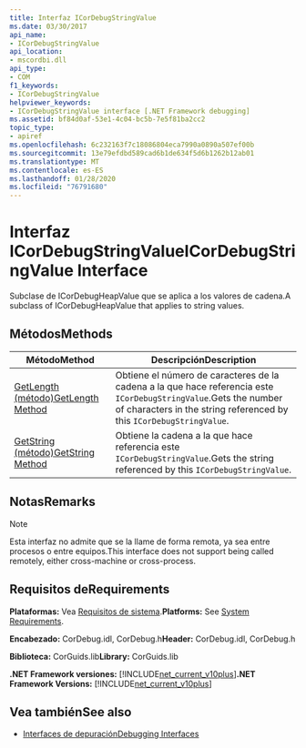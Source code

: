 ```yaml
---
title: Interfaz ICorDebugStringValue
ms.date: 03/30/2017
api_name:
- ICorDebugStringValue
api_location:
- mscordbi.dll
api_type:
- COM
f1_keywords:
- ICorDebugStringValue
helpviewer_keywords:
- ICorDebugStringValue interface [.NET Framework debugging]
ms.assetid: bf84d0af-53e1-4c04-bc5b-7e5f81ba2cc2
topic_type:
- apiref
ms.openlocfilehash: 6c232163f7c18086804eca7990a0890a507ef00b
ms.sourcegitcommit: 13e79efdbd589cad6b1de634f5d6b1262b12ab01
ms.translationtype: MT
ms.contentlocale: es-ES
ms.lasthandoff: 01/28/2020
ms.locfileid: "76791680"
---
```

# <a name="icordebugstringvalue-interface"></a><span data-ttu-id="3613a-102">Interfaz ICorDebugStringValue</span><span class="sxs-lookup"><span data-stu-id="3613a-102">ICorDebugStringValue Interface</span></span>
<span data-ttu-id="3613a-103">Subclase de ICorDebugHeapValue que se aplica a los valores de cadena.</span><span class="sxs-lookup"><span data-stu-id="3613a-103">A subclass of ICorDebugHeapValue that applies to string values.</span></span>  
  
## <a name="methods"></a><span data-ttu-id="3613a-104">Métodos</span><span class="sxs-lookup"><span data-stu-id="3613a-104">Methods</span></span>  
  
|<span data-ttu-id="3613a-105">Método</span><span class="sxs-lookup"><span data-stu-id="3613a-105">Method</span></span>|<span data-ttu-id="3613a-106">Descripción</span><span class="sxs-lookup"><span data-stu-id="3613a-106">Description</span></span>|  
|------------|-----------------|  
|[<span data-ttu-id="3613a-107">GetLength (método)</span><span class="sxs-lookup"><span data-stu-id="3613a-107">GetLength Method</span></span>](icordebugstringvalue-getlength-method.md)|<span data-ttu-id="3613a-108">Obtiene el número de caracteres de la cadena a la que hace referencia este `ICorDebugStringValue`.</span><span class="sxs-lookup"><span data-stu-id="3613a-108">Gets the number of characters in the string referenced by this `ICorDebugStringValue`.</span></span>|  
|[<span data-ttu-id="3613a-109">GetString (método)</span><span class="sxs-lookup"><span data-stu-id="3613a-109">GetString Method</span></span>](icordebugstringvalue-getstring-method.md)|<span data-ttu-id="3613a-110">Obtiene la cadena a la que hace referencia este `ICorDebugStringValue`.</span><span class="sxs-lookup"><span data-stu-id="3613a-110">Gets the string referenced by this `ICorDebugStringValue`.</span></span>|  
  
## <a name="remarks"></a><span data-ttu-id="3613a-111">Notas</span><span class="sxs-lookup"><span data-stu-id="3613a-111">Remarks</span></span>  
  
> [!NOTE]
> <span data-ttu-id="3613a-112">Esta interfaz no admite que se la llame de forma remota, ya sea entre procesos o entre equipos.</span><span class="sxs-lookup"><span data-stu-id="3613a-112">This interface does not support being called remotely, either cross-machine or cross-process.</span></span>  
  
## <a name="requirements"></a><span data-ttu-id="3613a-113">Requisitos de</span><span class="sxs-lookup"><span data-stu-id="3613a-113">Requirements</span></span>  
 <span data-ttu-id="3613a-114">**Plataformas:** Vea [Requisitos de sistema](../../../../docs/framework/get-started/system-requirements.md).</span><span class="sxs-lookup"><span data-stu-id="3613a-114">**Platforms:** See [System Requirements](../../../../docs/framework/get-started/system-requirements.md).</span></span>  
  
 <span data-ttu-id="3613a-115">**Encabezado:** CorDebug.idl, CorDebug.h</span><span class="sxs-lookup"><span data-stu-id="3613a-115">**Header:** CorDebug.idl, CorDebug.h</span></span>  
  
 <span data-ttu-id="3613a-116">**Biblioteca:** CorGuids.lib</span><span class="sxs-lookup"><span data-stu-id="3613a-116">**Library:** CorGuids.lib</span></span>  
  
 <span data-ttu-id="3613a-117">**.NET Framework versiones:** [!INCLUDE[net_current_v10plus](../../../../includes/net-current-v10plus-md.md)]</span><span class="sxs-lookup"><span data-stu-id="3613a-117">**.NET Framework Versions:** [!INCLUDE[net_current_v10plus](../../../../includes/net-current-v10plus-md.md)]</span></span>  
  
## <a name="see-also"></a><span data-ttu-id="3613a-118">Vea también</span><span class="sxs-lookup"><span data-stu-id="3613a-118">See also</span></span>

- [<span data-ttu-id="3613a-119">Interfaces de depuración</span><span class="sxs-lookup"><span data-stu-id="3613a-119">Debugging Interfaces</span></span>](debugging-interfaces.md)
